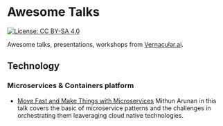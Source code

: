 # Awesome Talks

[![License: CC BY-SA 4.0](https://img.shields.io/badge/License-CC%20BY--SA%204.0-lightgrey.svg)](https://creativecommons.org/licenses/by-sa/4.0/)

Awesome talks, presentations, workshops from [Vernacular.ai](http://vernacular.ai/).

## Technology

### Microservices & Containers platform

* [Move Fast and Make Things with Microservices](move-fast-and-make-things-with-microservices/README.md) Mithun Arunan in this talk covers the basic of microservice patterns and the challenges in orchestrating them leaveraging cloud native technologies.
